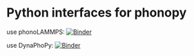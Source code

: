 # Python interfaces for phonopy
use phonoLAMMPS: 
[![Binder](https://mybinder.org/badge_logo.svg)](https://mybinder.org/v2/gh/jan-janssen/phonopy-example/master?filepath=phonolammps.ipynb)

use DynaPhoPy:
[![Binder](https://mybinder.org/badge_logo.svg)](https://mybinder.org/v2/gh/jan-janssen/phonopy-example/master?filepath=dynaphopy.ipynb)
